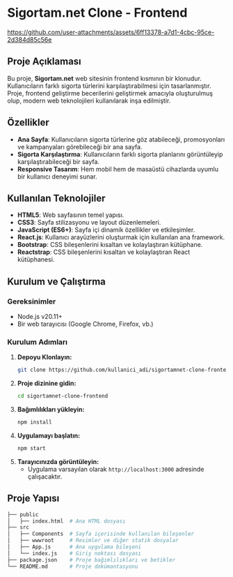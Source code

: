 # Sigortam.net Clone - Frontend

https://github.com/user-attachments/assets/6ff13378-a7d1-4cbc-95ce-2d384d85c56e

## Proje Açıklaması

Bu proje, **Sigortam.net** web sitesinin frontend kısmının bir klonudur. Kullanıcıların farklı sigorta türlerini karşılaştırabilmesi için tasarlanmıştır. Proje, frontend geliştirme becerilerini geliştirmek amacıyla oluşturulmuş olup, modern web teknolojileri kullanılarak inşa edilmiştir.

## Özellikler

- **Ana Sayfa**: Kullanıcıların sigorta türlerine göz atabileceği, promosyonları ve kampanyaları görebileceği bir ana sayfa.
- **Sigorta Karşılaştırma**: Kullanıcıların farklı sigorta planlarını görüntüleyip karşılaştırabileceği bir sayfa.
- **Responsive Tasarım**: Hem mobil hem de masaüstü cihazlarda uyumlu bir kullanıcı deneyimi sunar.

## Kullanılan Teknolojiler

- **HTML5**: Web sayfasının temel yapısı.
- **CSS3**: Sayfa stilizasyonu ve layout düzenlemeleri.
- **JavaScript (ES6+)**: Sayfa içi dinamik özellikler ve etkileşimler.
- **React.js**: Kullanıcı arayüzlerini oluşturmak için kullanılan ana framework.
- **Bootstrap**: CSS bileşenlerini kısaltan ve kolaylaştıran kütüphane.
- **Reactstrap**: CSS bileşenlerini kısaltan ve kolaylaştıran React kütüphanesi.

## Kurulum ve Çalıştırma

### Gereksinimler

- Node.js v20.11+ 
- Bir web tarayıcısı (Google Chrome, Firefox, vb.)

### Kurulum Adımları

1. **Depoyu Klonlayın:**
    ```bash
    git clone https://github.com/kullanici_adi/sigortamnet-clone-frontend.git
    ```
2. **Proje dizinine gidin:**
    ```bash
    cd sigortamnet-clone-frontend
    ```
3. **Bağımlılıkları yükleyin:**
    ```bash
    npm install
    ```
4. **Uygulamayı başlatın:**
    ```bash
    npm start
    ```
5. **Tarayıcınızda görüntüleyin:**
    - Uygulama varsayılan olarak `http://localhost:3000` adresinde çalışacaktır.

## Proje Yapısı

```bash
├── public
│   ├── index.html  # Ana HTML dosyası
├── src
│   ├── Components  # Sayfa içerisinde kullanılan bileşenler
│   ├── wwwroot     # Resimler ve diğer statik dosyalar
│   ├── App.js      # Ana uygulama bileşeni
│   └── index.js    # Giriş noktası dosyası
├── package.json    # Proje bağımlılıkları ve betikler
└── README.md       # Proje dokümantasyonu
